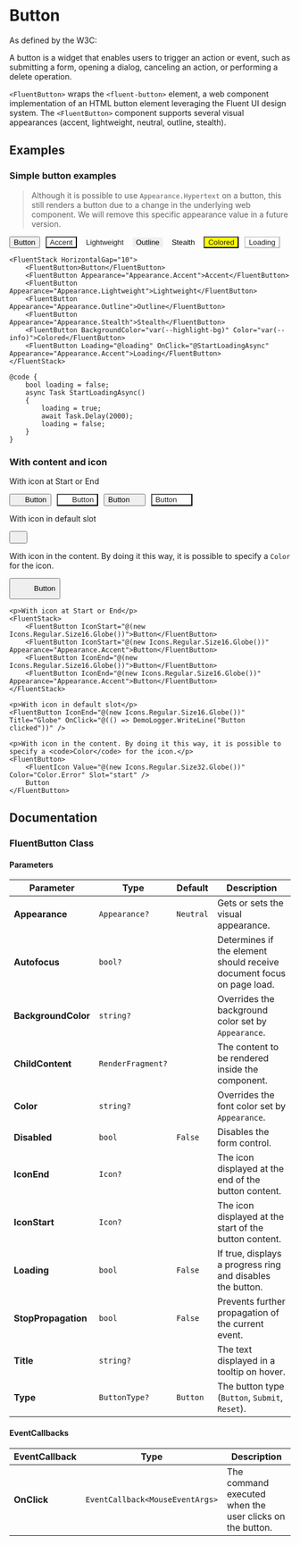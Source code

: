 
# Button

As defined by the W3C:

A button is a widget that enables users to trigger an action or event, such as submitting a form, opening a dialog, canceling an action, or performing a delete operation.

`<FluentButton>` wraps the `<fluent-button>` element, a web component implementation of an HTML button element leveraging the Fluent UI design system. The `<FluentButton>` component supports several visual appearances (accent, lightweight, neutral, outline, stealth).

## Examples

### Simple button examples

> Although it is possible to use `Appearance.Hypertext` on a button, this still renders a button due to a change in the underlying web component. We will remove this specific appearance value in a future version.

<div style="display: flex; gap: 10px; align-items: center;">
    <button>Button</button>
    <button style="background-color: var(--accent-fill-rest); color: var(--color-on-accent-fill-rest);">Accent</button>
    <button style="background: none; border: none; color: var(--accent-foreground-rest);">Lightweight</button>
    <button style="border: 1px solid var(--neutral-stroke-rest);">Outline</button>
    <button style="background: none; border: none;">Stealth</button>
    <button style="background-color: yellow; color: var(--info);">Colored</button>
    <button style="background-color: var(--accent-fill-rest); color: var(--color-on-accent-fill-rest);" disabled>Loading</button>
</div>

```razor
<FluentStack HorizontalGap="10">
    <FluentButton>Button</FluentButton>
    <FluentButton Appearance="Appearance.Accent">Accent</FluentButton>
    <FluentButton Appearance="Appearance.Lightweight">Lightweight</FluentButton>
    <FluentButton Appearance="Appearance.Outline">Outline</FluentButton>
    <FluentButton Appearance="Appearance.Stealth">Stealth</FluentButton>
    <FluentButton BackgroundColor="var(--highlight-bg)" Color="var(--info)">Colored</FluentButton>
    <FluentButton Loading="@loading" OnClick="@StartLoadingAsync" Appearance="Appearance.Accent">Loading</FluentButton>
</FluentStack>

@code {
    bool loading = false;
    async Task StartLoadingAsync()
    {
        loading = true;
        await Task.Delay(2000);
        loading = false;
    }
}
```

### With content and icon

<p>With icon at Start or End</p>
<div style="display: flex; gap: 10px;">
    <button style="display: flex; align-items: center; gap: 4px;"><svg width="16" height="16" fill="currentColor"><path d="M...Z"/></svg> Button</button>
    <button style="display: flex; align-items: center; gap: 4px; background-color: var(--accent-fill-rest); color: var(--color-on-accent-fill-rest);"><svg width="16" height="16" fill="currentColor"><path d="M...Z"/></svg> Button</button>
    <button style="display: flex; align-items: center; gap: 4px;">Button <svg width="16" height="16" fill="currentColor"><path d="M...Z"/></svg></button>
    <button style="display: flex; align-items: center; gap: 4px; background-color: var(--accent-fill-rest); color: var(--color-on-accent-fill-rest);">Button <svg width="16" height="16" fill="currentColor"><path d="M...Z"/></svg></button>
</div>

<p>With icon in default slot</p>
<button title="Globe"><svg width="16" height="16" fill="currentColor"><path d="M...Z"/></svg></button>

<p>With icon in the content. By doing it this way, it is possible to specify a <code>Color</code> for the icon.</p>
<button style="display: flex; align-items: center; gap: 4px;"><svg width="32" height="32" fill="red"><path d="M...Z"/></svg> Button</button>

```razor
<p>With icon at Start or End</p>
<FluentStack>
    <FluentButton IconStart="@(new Icons.Regular.Size16.Globe())">Button</FluentButton>
    <FluentButton IconStart="@(new Icons.Regular.Size16.Globe())" Appearance="Appearance.Accent">Button</FluentButton>
    <FluentButton IconEnd="@(new Icons.Regular.Size16.Globe())">Button</FluentButton>
    <FluentButton IconEnd="@(new Icons.Regular.Size16.Globe())" Appearance="Appearance.Accent">Button</FluentButton>
</FluentStack>

<p>With icon in default slot</p>
<FluentButton IconEnd="@(new Icons.Regular.Size16.Globe())" Title="Globe" OnClick="@(() => DemoLogger.WriteLine("Button clicked"))" />

<p>With icon in the content. By doing it this way, it is possible to specify a <code>Color</code> for the icon.</p>
<FluentButton>
    <FluentIcon Value="@(new Icons.Regular.Size32.Globe())" Color="Color.Error" Slot="start" />
    Button
</FluentButton>
```

## Documentation

### FluentButton Class

#### Parameters

| Parameter | Type | Default | Description |
| --- | --- | --- | --- |
| **Appearance** | `Appearance?` | `Neutral` | Gets or sets the visual appearance. |
| **Autofocus** | `bool?` | | Determines if the element should receive document focus on page load. |
| **BackgroundColor** | `string?` | | Overrides the background color set by `Appearance`. |
| **ChildContent** | `RenderFragment?`| | The content to be rendered inside the component. |
| **Color** | `string?` | | Overrides the font color set by `Appearance`. |
| **Disabled** | `bool` | `False` | Disables the form control. |
| **IconEnd** | `Icon?` | | The icon displayed at the end of the button content. |
| **IconStart** | `Icon?` | | The icon displayed at the start of the button content. |
| **Loading** | `bool` | `False` | If true, displays a progress ring and disables the button. |
| **StopPropagation** | `bool` | `False` | Prevents further propagation of the current event. |
| **Title** | `string?` | | The text displayed in a tooltip on hover. |
| **Type** | `ButtonType?` | `Button` | The button type (`Button`, `Submit`, `Reset`). |

#### EventCallbacks

| EventCallback | Type | Description |
| --- | --- | --- |
| **OnClick** | `EventCallback<MouseEventArgs>` | The command executed when the user clicks on the button. |